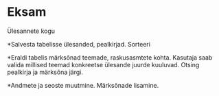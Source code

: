 # Eksam
Ülesannete kogu

*Salvesta tabelisse ülesanded, pealkirjad. Sorteeri

*Eraldi tabelis märksõnad teemade, raskusasmtete kohta. Kasutaja saab valida millised teemad konkreetse ülesande juurde kuuluvad.
Otsing pealkirja ja märksõna järgi.

*Andmete ja seoste muutmine. Märksõnade lisamine.
